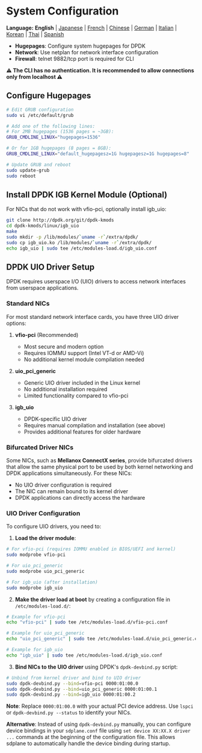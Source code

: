 # System Configuration

**Language:** **English** | [Japanese](../ja/system-configuration.md) | [French](../fr/system-configuration.md) | [Chinese](../zh/system-configuration.md) | [German](../de/system-configuration.md) | [Italian](../it/system-configuration.md) | [Korean](../ko/system-configuration.md) | [Thai](../th/system-configuration.md) | [Spanish](../es/system-configuration.md)

- **Hugepages**: Configure system hugepages for DPDK
- **Network**: Use netplan for network interface configuration
- **Firewall**: telnet 9882/tcp port is required for CLI

**⚠️ The CLI has no authentication. It is recommended to allow connections only from localhost ⚠️**

## Configure Hugepages
```bash
# Edit GRUB configuration
sudo vi /etc/default/grub

# Add one of the following lines:
# For 2MB hugepages (1536 pages = ~3GB):
GRUB_CMDLINE_LINUX="hugepages=1536"

# Or for 1GB hugepages (8 pages = 8GB):
GRUB_CMDLINE_LINUX="default_hugepagesz=1G hugepagesz=1G hugepages=8"

# Update GRUB and reboot
sudo update-grub
sudo reboot
```

## Install DPDK IGB Kernel Module (Optional)

For NICs that do not work with vfio-pci, optionally install igb_uio:

```bash
git clone http://dpdk.org/git/dpdk-kmods
cd dpdk-kmods/linux/igb_uio
make
sudo mkdir -p /lib/modules/`uname -r`/extra/dpdk/
sudo cp igb_uio.ko /lib/modules/`uname -r`/extra/dpdk/
echo igb_uio | sudo tee /etc/modules-load.d/igb_uio.conf
```

## DPDK UIO Driver Setup

DPDK requires userspace I/O (UIO) drivers to access network interfaces from userspace applications.

### Standard NICs

For most standard network interface cards, you have three UIO driver options:

1. **vfio-pci** (Recommended)
   - Most secure and modern option
   - Requires IOMMU support (Intel VT-d or AMD-Vi)
   - No additional kernel module compilation needed

2. **uio_pci_generic** 
   - Generic UIO driver included in the Linux kernel
   - No additional installation required
   - Limited functionality compared to vfio-pci

3. **igb_uio**
   - DPDK-specific UIO driver
   - Requires manual compilation and installation (see above)
   - Provides additional features for older hardware

### Bifurcated Driver NICs

Some NICs, such as **Mellanox ConnectX series**, provide bifurcated drivers that allow the same physical port to be used by both kernel networking and DPDK applications simultaneously. For these NICs:

- No UIO driver configuration is required
- The NIC can remain bound to its kernel driver
- DPDK applications can directly access the hardware

### UIO Driver Configuration

To configure UIO drivers, you need to:

1. **Load the driver module**:
```bash
# For vfio-pci (requires IOMMU enabled in BIOS/UEFI and kernel)
sudo modprobe vfio-pci

# For uio_pci_generic
sudo modprobe uio_pci_generic

# For igb_uio (after installation)
sudo modprobe igb_uio
```

2. **Make the driver load at boot** by creating a configuration file in `/etc/modules-load.d/`:
```bash
# Example for vfio-pci
echo "vfio-pci" | sudo tee /etc/modules-load.d/vfio-pci.conf

# Example for uio_pci_generic  
echo "uio_pci_generic" | sudo tee /etc/modules-load.d/uio_pci_generic.conf

# Example for igb_uio
echo "igb_uio" | sudo tee /etc/modules-load.d/igb_uio.conf
```

3. **Bind NICs to the UIO driver** using DPDK's `dpdk-devbind.py` script:
```bash
# Unbind from kernel driver and bind to UIO driver
sudo dpdk-devbind.py --bind=vfio-pci 0000:01:00.0
sudo dpdk-devbind.py --bind=uio_pci_generic 0000:01:00.1  
sudo dpdk-devbind.py --bind=igb_uio 0000:01:00.2
```

**Note**: Replace `0000:01:00.0` with your actual PCI device address. Use `lspci` or `dpdk-devbind.py --status` to identify your NICs.

**Alternative**: Instead of using `dpdk-devbind.py` manually, you can configure device bindings in your `sdplane.conf` file using `set device XX:XX.X driver ...` commands at the beginning of the configuration file. This allows sdplane to automatically handle the device binding during startup.